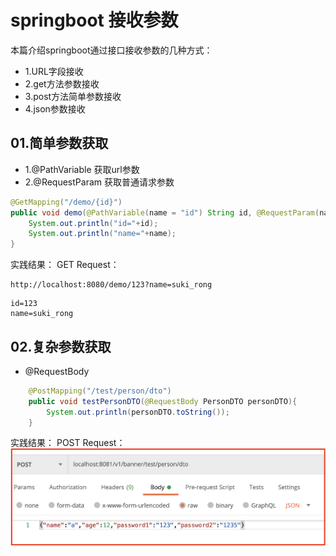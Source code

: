 # springboot 接收参数
本篇介绍springboot通过接口接收参数的几种方式：
- 1.URL字段接收
- 2.get方法参数接收
- 3.post方法简单参数接收
- 4.json参数接收

## 01.简单参数获取
- 1.@PathVariable 获取url参数
- 2.@RequestParam 获取普通请求参数

```java
@GetMapping("/demo/{id}")
public void demo(@PathVariable(name = "id") String id, @RequestParam(name = "name") String name) {
    System.out.println("id="+id);
    System.out.println("name="+name);
}
```

实践结果：
GET Request：
```
http://localhost:8080/demo/123?name=suki_rong
```
```
id=123
name=suki_rong
```

## 02.复杂参数获取
- @RequestBody

```java
    @PostMapping("/test/person/dto")
    public void testPersonDTO(@RequestBody PersonDTO personDTO){
        System.out.println(personDTO.toString());
    }
```

实践结果：
POST Request：
![fail-w644](img/1.1.png)
